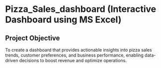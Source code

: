 # Pizza_Sales_dashboard (Interactive Dashboard using MS Excel)
## Project Objective
To create a dashboard that provides actionable insights into pizza sales trends, customer preferences, and business performance, enabling data-driven decisions to boost revenue and optimize operations.


